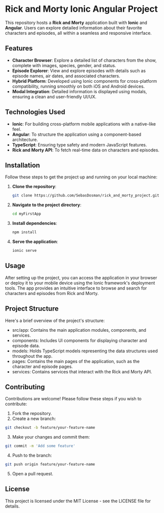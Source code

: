 # Rick and Morty Ionic Angular Project
This repository hosts a **Rick and Morty** application built with **Ionic** and **Angular**. Users can explore detailed information about their favorite characters and episodes, all within a seamless and responsive interface.

## Features
- **Character Browser**: Explore a detailed list of characters from the show, complete with images, species, gender, and status.
- **Episode Explorer**: View and explore episodes with details such as episode names, air dates, and associated characters.
- **Hybrid Platform**: Developed using Ionic components for cross-platform compatibility, running smoothly on both iOS and Android devices.
- **Modal Integration**: Detailed information is displayed using modals, ensuring a clean and user-friendly UI/UX.

## Technologies Used
- **Ionic**: For building cross-platform mobile applications with a native-like feel.
- **Angular**: To structure the application using a component-based architecture.
- **TypeScript**: Ensuring type safety and modern JavaScript features.
- **Rick and Morty API**: To fetch real-time data on characters and episodes.

## Installation
Follow these steps to get the project up and running on your local machine:
1. **Clone the repository**:
   ```bash
   git clone https://github.com/SebasDosman/rick_and_morty_project.git
   ```  
2. **Navigate to the project directory**:
   ```bash
   cd myFirstApp
   ```
3. **Install dependencies**:
   ```bash
   npm install
   ```
4. **Serve the application**:
   ```bash
   ionic serve
   ```

## Usage
After setting up the project, you can access the application in your browser or deploy it to your mobile device using the Ionic framework's deployment tools. The app provides an intuitive interface to browse and search for characters and episodes from Rick and Morty.

## Project Structure
Here's a brief overview of the project's structure:
- src/app: Contains the main application modules, components, and services.
- components: Includes UI components for displaying character and episode data.
- models: Holds TypeScript models representing the data structures used throughout the app.
- pages: Contains the main pages of the application, such as the character and episode pages.
- services: Contains services that interact with the Rick and Morty API.

## Contributing
Contributions are welcome! Please follow these steps if you wish to contribute:
1. Fork the repository.
2. Create a new branch:
  ```bash
  git checkout -b feature/your-feature-name
  ```
3. Make your changes and commit them:
  ```bash
  git commit -m 'Add some feature'
  ```
4. Push to the branch:
  ```bash
  git push origin feature/your-feature-name
  ```
5. Open a pull request.

## License
This project is licensed under the MIT License - see the LICENSE file for details.
